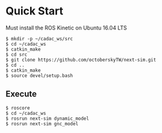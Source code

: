 # Quick Start
Must install the ROS Kinetic on Ubuntu 16.04 LTS 
```
$ mkdir -p ~/cadac_ws/src
$ cd ~/cadac_ws
$ catkin_make
$ cd src
$ git clone https://github.com/octoberskyTW/next-sim.git
$ cd ..
$ catkin_make
$ source devel/setup.bash 

```
## Execute
```
$ roscore
$ cd ~/cadac_ws
$ rosrun next-sim dynamic_model
$ rosrun next-sim gnc_model
```
